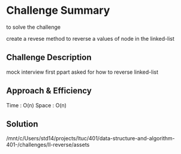 # Challenge Summary
to solve the challenge  

 create a revese method to reverse a values of node in the linked-list 

## Challenge Description
mock interview 
 first ppart asked for how to reverse linked-list


## Approach & Efficiency
Time : O(n)
Space : O(n)

## Solution
/mnt/c/Users/std14/projects/ltuc/401/data-structure-and-algorithm-401-/challenges/ll-reverse/assets
